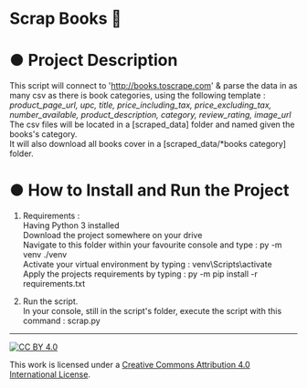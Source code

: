 # Scrap Books 🚀
  
# ● Project Description
This script will connect to 'http://books.toscrape.com' & parse the data in as many csv as there is book categories, using the following template : *product_page_url, upc, title, price_including_tax, price_excluding_tax, number_available, product_description, category, review_rating, image_url*  
The csv files will be located in a [scraped_data] folder and named given the books's category.  
It will also download all books cover in a [scraped_data/*books category] folder.  
  
# ● How to Install and Run the Project
1. Requirements :  
Having Python 3 installed  
Download the project somewhere on your drive  
Navigate to this folder within your favourite console and type : py -m venv ./venv  
Activate your virtual environment by typing : venv\Scripts\activate  
Apply the projects requirements by typing : py -m  pip install -r requirements.txt

2. Run the script.  
In your console, still in the script's folder, execute the script with this command : scrap.py  
  
---
  
[![CC BY 4.0][cc-by-shield]][cc-by]  
  
This work is licensed under a [Creative Commons Attribution 4.0 International License][cc-by].  
  
[cc-by]: http://creativecommons.org/licenses/by/4.0/  
[cc-by-shield]: https://img.shields.io/badge/License-CC%20BY%204.0-lightgrey.svg  
